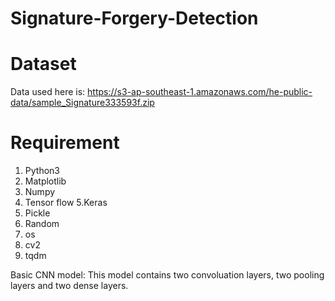 # Signature-Forgery-Detection

# Dataset 
Data used here is: https://s3-ap-southeast-1.amazonaws.com/he-public-data/sample_Signature333593f.zip

# Requirement
1. Python3
2. Matplotlib
3. Numpy
4. Tensor flow
5.Keras
6. Pickle
7. Random
8. os
9. cv2
10. tqdm

Basic CNN model: This model contains two convoluation layers, two pooling layers and two dense layers.
